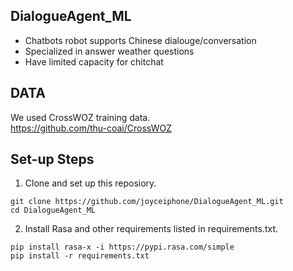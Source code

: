 ## DialogueAgent_ML
- Chatbots robot supports Chinese dialouge/conversation 
- Specialized in answer weather questions 
- Have limited capacity for chitchat 


## DATA
We used CrossWOZ training data.\
https://github.com/thu-coai/CrossWOZ

## Set-up Steps

1. Clone and set up this reposiory.

```
git clone https://github.com/joyceiphone/DialogueAgent_ML.git
cd DialogueAgent_ML
```

2. Install Rasa and other requirements listed in requirements.txt.

```
pip install rasa-x -i https://pypi.rasa.com/simple
pip install -r requirements.txt
```
